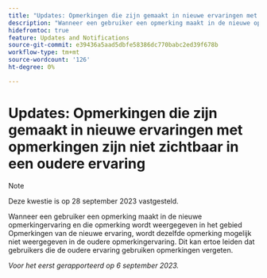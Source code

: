 ```yaml
---
title: "Updates: Opmerkingen die zijn gemaakt in nieuwe ervaringen met opmerkingen zijn niet zichtbaar in een oudere ervaring"
description: "Wanneer een gebruiker een opmerking maakt in de nieuwe opmerkingervaring en die opmerking wordt weergegeven in het gebied Opmerkingen van de nieuwe ervaring, wordt dezelfde opmerking mogelijk niet weergegeven in de oudere opmerkingervaring. Dit kan ertoe leiden dat gebruikers die de oudere ervaring gebruiken opmerkingen missen."
hidefromtoc: true
feature: Updates and Notifications
source-git-commit: e39436a5aad5dbfe58386dc770babc2ed39f678b
workflow-type: tm+mt
source-wordcount: '126'
ht-degree: 0%

---
```



# Updates: Opmerkingen die zijn gemaakt in nieuwe ervaringen met opmerkingen zijn niet zichtbaar in een oudere ervaring

>[!NOTE]
>
>Deze kwestie is op 28 september 2023 vastgesteld.

Wanneer een gebruiker een opmerking maakt in de nieuwe opmerkingervaring en die opmerking wordt weergegeven in het gebied Opmerkingen van de nieuwe ervaring, wordt dezelfde opmerking mogelijk niet weergegeven in de oudere opmerkingervaring. Dit kan ertoe leiden dat gebruikers die de oudere ervaring gebruiken opmerkingen vergeten.

_Voor het eerst gerapporteerd op 6 september 2023._

